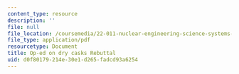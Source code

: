 ```yaml
---
content_type: resource
description: ''
file: null
file_location: /coursemedia/22-011-nuclear-engineering-science-systems-and-society-spring-2020/d0f80179214e30e1d265fadcd93a6254_MIT22_011S20_DryCask_Rebutt.pdf
file_type: application/pdf
resourcetype: Document
title: Op-ed on dry casks Rebuttal
uid: d0f80179-214e-30e1-d265-fadcd93a6254
---
```

